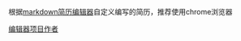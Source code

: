 根据[markdown简历编辑器](https://resume.mdnice.com/)自定义编写的简历，推荐使用chrome浏览器

[编辑器项目作者](https://github.com/mdnice/markdown-resume)
